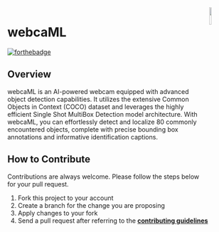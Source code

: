 <img src="https://github.com/ycaglar/.github/blob/master/badge.png" align="right" width="10%"/>

# webcaML

[![forthebadge](https://forthebadge.com/images/badges/made-with-python.svg)](https://forthebadge.com)

## Overview

webcaML is an AI-powered webcam equipped with advanced object detection capabilities. It utilizes the extensive Common Objects in Context (COCO) dataset and leverages the highly efficient Single Shot MultiBox Detection model architecture. With webcaML, you can effortlessly detect and localize 80 commonly encountered objects, complete with precise bounding box annotations and informative identification captions.

<!-- ![Tux](/screenshots/screenshot_n.png)

## Manual
Global Covid Tracker is available at https://www.globalcovidtracker.app \
If you would like to build from the source, run the following commands in the order given.

```
python -m venv venv
source venv/bin/activate
pip install -r requirements.txt
python app.py
``` -->

## How to Contribute

Contributions are always welcome. Please follow the steps below for your pull request.

1. Fork this project to your account
2. Create a branch for the change you are proposing
3. Apply changes to your fork
4. Send a pull request after referring to the **[contributing guidelines](https://github.com/ycaglar/.github/blob/master/CONTRIBUTING.md)**

